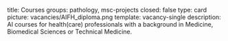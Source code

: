 title: Courses 
groups: pathology, msc-projects
closed: false
type: card
picture: vacancies/AIFH_diploma.png
template: vacancy-single
description: AI courses for health(care) professionals with a background in Medicine, Biomedical Sciences or Technical Medicine. 
